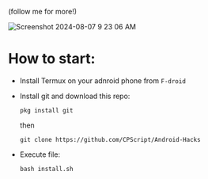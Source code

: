 (follow me for more!)

![Screenshot 2024-08-07 9 23 06 AM](https://github.com/user-attachments/assets/9ff43894-a797-4009-b2a0-9d2a68fe53fb)

# How to start:
* Install Termux on your adnroid phone from `F-droid`

* Install git and download this repo:
  ```
  pkg install git
  ```
  then
  ```
  git clone https://github.com/CPScript/Android-Hacks
  ```

* Execute file:
  ```
  bash install.sh
  ```
